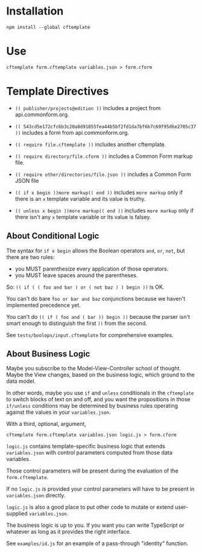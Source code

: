 # Installation

```shell
npm install --global cftemplate
```

# Use

```shell
cftemplate form.cftemplate variables.json > form.cform
```

# Template Directives

- `(( publisher/projects@edition ))` includes a project from api.commonform.org.

- `(( 543cd5e172cfc6b3c20a0d91855fea44b5bf2fd1da7bf6b7c69f95d6e2705c37 ))` includes a form from api.commonform.org.

- `(( require file.cftemplate ))` includes another cftemplate.

- `(( require directory/file.cform ))` includes a Common Form markup file.

- `(( require other/directories/file.json ))` includes a Common Form JSON file

- `(( if x begin ))more markup(( end ))` includes `more markup` only if there is an `x` template variable and its value is truthy.

- `(( unless x begin ))more markup(( end ))` includes `more markup` only if there isn't any `x` template variable or its value is falsey.

## About Conditional Logic

The syntax for `if x begin` allows the Boolean operators `and`, `or`, `not`, but there are two rules:
- you MUST parenthesize every application of those operators.
- you MUST leave spaces around the parentheses.

So: `(( if ( ( foo and bar ) or ( not baz ) ) begin ))` is OK.

You can't do bare `foo or bar and baz` conjunctions because we haven't implemented precedence yet.

You can't do `(( if ( foo and ( bar )) begin ))` because the parser isn't smart enough to distinguish the first `))` from the second.

See `tests/boolops/input.cftemplate` for comprehensive examples.

## About Business Logic

Maybe you subscribe to the Model-View-Controller school of thought. Maybe the View changes, based on the business logic, which ground to the data model.

In other words, maybe you use `if` and `unless` conditionals in the `cftemplate` to switch blocks of text on and off, and you want the propositions in those `if/unless` conditions may be determined by business rules operating against the values in your `variables.json`.

With a third, optional, argument,

```shell
cftemplate form.cftemplate variables.json logic.js > form.cform
```

`logic.js` contains template-specific business logic that extends `variables.json` with control parameters computed from those data variables.

Those control parameters will be present during the evaluation of the `form.cftemplate`.

If no `logic.js` is provided your control parameters will have to be present in `variables.json` directly.

`logic.js` is also a good place to put other code to mutate or extend user-supplied `variables.json`.

The business logic is up to you. If you want you can write TypeScript or whatever as long as it provides the right interface.

See `examples/id.js` for an example of a pass-through "identity" function.
